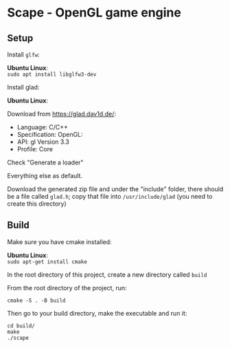 # Scape - OpenGL game engine

## Setup

Install `glfw`:

**Ubuntu Linux**:  
`sudo apt install libglfw3-dev`


Install glad:

**Ubuntu Linux**:  

Download from https://glad.dav1d.de/:

- Language: C/C++
- Specification: OpenGL:
- API: gl Version 3.3
- Profile: Core

Check "Generate a loader"

Everything else as default.

Download the generated zip file and under the "include" folder, there should be a file called `glad.h`; copy that file into `/usr/include/glad` (you need to create this directory)


## Build

Make sure you have cmake installed:

**Ubuntu Linux**:  
`sudo apt-get install cmake`


In the root directory of this project, create a new directory called `build`

From the root directory of the project, run:

`cmake -S . -B build`

Then go to your build directory, make the executable and run it:

`cd build/`  
`make`  
`./scape`  
